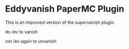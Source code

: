 # Eddyvanish PaperMC Plugin

This is an improved version of the supervanish plugin.

do /ev to vanish

run /ev again to unvanish
